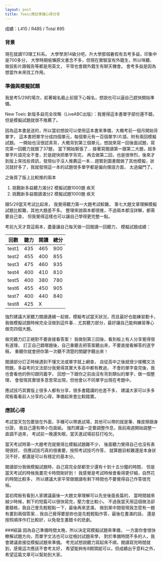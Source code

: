 ```yaml
---
layout: post
title: Toeic應試準備心得分享
---
```


成績：L410 / R485 / Total 895

### 背景

現在就讀113理工科系。 大學學測14級分吧，升大學那個暑假有去考多益，印象中是700多分，
大學時期偷懶原文書念不多，但現在實驗室有外籍生，所以咪聽、做投影片跟報告等都是用英文，
平常也會跟外籍生有聊天機會。 會考多益是因為想當作未來找工作用。

### 準備與模擬試題
我是考5/29的場次，趁著報名截止前狠下心報名，想說也可以逼自己趕快開始準備。

New Toeic 新版多益完全攻略（LiveABC出版）：我覺得這本書單字部份還不錯，但是模擬試題就很不推薦了。

因為這本書是送的，所以當初想說可以使用這本書來準備，大概考前一個月開始背單字，
這本書把單字分成四個單元，每個單元有一百個單字/片語，附有兩回模擬試題。
一開始也沒很認真背，大概背到第三個單元，想說來寫一回後面試題，寫完第一回聽力就錯了37題，
當下開始緊張了... 接著寫閱讀第一跟第二大題，超多單字片語完全不會，於是趕快把單字背完，
再去做第二回，也是很慘烈，後來才到版上來找些資訊，發現似乎沒人推薦這一本...
趕緊到圖書館做了其他模擬，狀況就好多了，我就發現這一本的試題很多單字都是偏向俚語方面，
太過偏門了。

之後買了版上比較推的兩本

1. 挑戰新多益聽力滿分2 模擬試題1000題 疾天
2. 挑戰新多益閱讀滿分2 模擬試題1000題 疾天

跟5/29當天考試比起來，
我覺得聽力第一大題考試較難，
第七大題文章理解模擬試題比較難，其他大題差不多。
整理來說兩本都很推，不過兩本都沒詳解，都需要自己查，
但我覺得這樣也可以讓自己學得更完整一點。

考前九天才買這兩本，盡量讓自己每天做一回閱讀一回聽力，
模擬試題成績：


 回數 | 聽力 | 閱讀 | 總分
----- | ----- | ------ | -------
test1 | 435 | 465 | 900
test2 | 455 | 400 | 855
test3 | 475 | 460 | 935
test4 | 400 | 410 | 810
test5 | 400 | 380 | 780
test6 | 455 | 450 | 905
test7 | 400 | 440 | 840
test8 | 425 |  X  |


強烈建議大家聽力閱讀連續一起做，模擬考試當天狀況，而且最好也能練習劃卡，
我做模擬試題時候完全沒做到這件事...
尤其聽力部分，最好讓自己能夠練習專心做完四個大題。

做完聽力訂正絕對不要直接看答案！
我做到第三回後，看到板上有人分享覺得很有道理，
訂正自己錯哪題後，自己重聽去把答案聽出來，不要直接看解答的逐字稿，
重聽你就會把你第一次聽不清楚的關鍵字聽出來！

閱讀部分訂正時候遇到不懂文法或單字就上網查，
自從高中之後就很少接觸文法問題，多益考的文法部分我覺得其實大多高中都有教過，
不會的單字查完後，我也會看他的例句跟同義字，
回想一下跟你之前由沒有背到類似的單字，做一個整理，
會發現其實很多意思常出現，但他會以不同單字出現在考題中。

應試技巧其實版上很多人都有分享，很多書籍講的也差不多，
建議大家可以多多爬板看看前人分享的心得，準備起來會比較踏實。

### 應試心得

考試當天包包要放在外面，手機可以帶進試場，其他可以帶的就是筆、橡皮擦跟身分證，
我自己還有帶小包面紙。 強烈建議一定要調整作息，我前兩週開始調整一直調不過來，
考試前一晚還失眠，當天進試場前狂打哈欠。

當天考試時第一大題考完就覺得比模擬試題難不少，
後面聽力覺得自己也沒有表現很好。
但應試技巧真的很重要，按照考試技巧作答，
就算題目較難還是本身狀況不好，都還是可以有穩定的基本分。

閱讀部分我做模擬試題時，自己寫完全部都至少還有十到十五分鐘的時間，
但是當天考試的時候我畫完卡時間剛好到！
我感覺是考試時候會看得更仔細，自然花的時間比較多，
所以建議大家平常做閱讀有剩下時間也不要覺得自己作答很充裕。

當初爬板有看到人家建議最後一大題文章理解可以先坐後面長篇的，
當時間越來越少時候，剩下的短篇可以很快寫完，壓力會比較小。
不過我當天用這個做法卻畫錯格，我自己會先輕輕點一下，最後再來塗滿，
做到某中間發現我怎麼有一題有畫到兩個答案...
我自己覺得要是妳也是先輕輕點作答，最後在畫滿的話，
還是按照順序作打比較好，以免發生畫錯卡的悲劇。

###結論
因為自己準備時間太晚，所以決定寫模擬試題來準備，
一方面你會很快瞭解試題方向，而單字文法也可以從檢討試題來學，
對於準備時間不多的人，我會建議直接從模擬試題來準備。
考完試想說聽力寫起來不順，閱讀寫完時間就到，感覺這次應該不會考太好，
希望能夠有8開頭就可以，但成績出乎意料之外，希望這篇文章可以幫助到大家。
